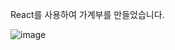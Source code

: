 React를 사용하여 가계부를 만들었습니다.

![image](https://user-images.githubusercontent.com/57423518/120110234-9fd27080-c1a7-11eb-87da-5c06a8e340db.png)
